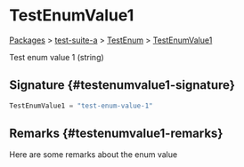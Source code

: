# TestEnumValue1

[Packages](/) &gt; [test-suite-a](/test-suite-a) &gt; [TestEnum](/test-suite-a/testenum-enum) &gt; [TestEnumValue1](/test-suite-a/testenum-enum/testenumvalue1-enummember)

Test enum value 1 (string)

## Signature {#testenumvalue1-signature}

```typescript
TestEnumValue1 = "test-enum-value-1"
```

## Remarks {#testenumvalue1-remarks}

Here are some remarks about the enum value
